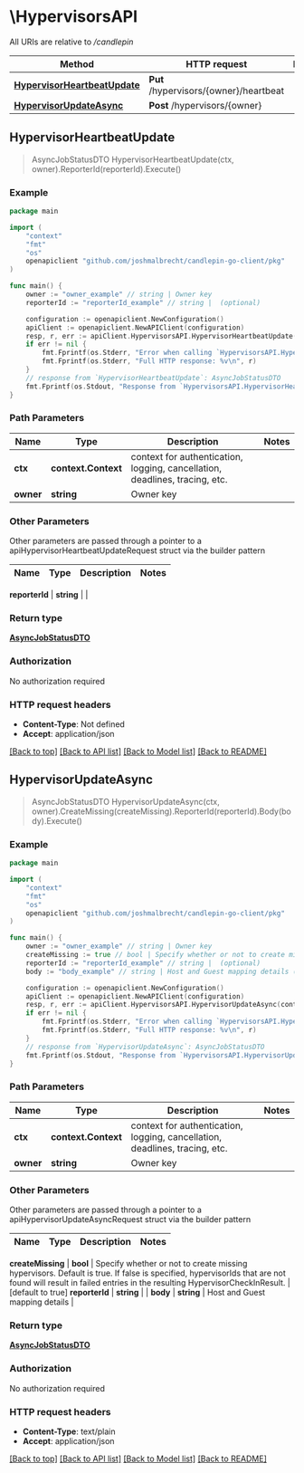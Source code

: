 # \HypervisorsAPI

All URIs are relative to */candlepin*

Method | HTTP request | Description
------------- | ------------- | -------------
[**HypervisorHeartbeatUpdate**](HypervisorsAPI.md#HypervisorHeartbeatUpdate) | **Put** /hypervisors/{owner}/heartbeat | 
[**HypervisorUpdateAsync**](HypervisorsAPI.md#HypervisorUpdateAsync) | **Post** /hypervisors/{owner} | 



## HypervisorHeartbeatUpdate

> AsyncJobStatusDTO HypervisorHeartbeatUpdate(ctx, owner).ReporterId(reporterId).Execute()





### Example

```go
package main

import (
	"context"
	"fmt"
	"os"
	openapiclient "github.com/joshmalbrecht/candlepin-go-client/pkg"
)

func main() {
	owner := "owner_example" // string | Owner key
	reporterId := "reporterId_example" // string |  (optional)

	configuration := openapiclient.NewConfiguration()
	apiClient := openapiclient.NewAPIClient(configuration)
	resp, r, err := apiClient.HypervisorsAPI.HypervisorHeartbeatUpdate(context.Background(), owner).ReporterId(reporterId).Execute()
	if err != nil {
		fmt.Fprintf(os.Stderr, "Error when calling `HypervisorsAPI.HypervisorHeartbeatUpdate``: %v\n", err)
		fmt.Fprintf(os.Stderr, "Full HTTP response: %v\n", r)
	}
	// response from `HypervisorHeartbeatUpdate`: AsyncJobStatusDTO
	fmt.Fprintf(os.Stdout, "Response from `HypervisorsAPI.HypervisorHeartbeatUpdate`: %v\n", resp)
}
```

### Path Parameters


Name | Type | Description  | Notes
------------- | ------------- | ------------- | -------------
**ctx** | **context.Context** | context for authentication, logging, cancellation, deadlines, tracing, etc.
**owner** | **string** | Owner key | 

### Other Parameters

Other parameters are passed through a pointer to a apiHypervisorHeartbeatUpdateRequest struct via the builder pattern


Name | Type | Description  | Notes
------------- | ------------- | ------------- | -------------

 **reporterId** | **string** |  | 

### Return type

[**AsyncJobStatusDTO**](AsyncJobStatusDTO.md)

### Authorization

No authorization required

### HTTP request headers

- **Content-Type**: Not defined
- **Accept**: application/json

[[Back to top]](#) [[Back to API list]](../README.md#documentation-for-api-endpoints)
[[Back to Model list]](../README.md#documentation-for-models)
[[Back to README]](../README.md)


## HypervisorUpdateAsync

> AsyncJobStatusDTO HypervisorUpdateAsync(ctx, owner).CreateMissing(createMissing).ReporterId(reporterId).Body(body).Execute()





### Example

```go
package main

import (
	"context"
	"fmt"
	"os"
	openapiclient "github.com/joshmalbrecht/candlepin-go-client/pkg"
)

func main() {
	owner := "owner_example" // string | Owner key
	createMissing := true // bool | Specify whether or not to create missing hypervisors. Default is true.  If false is specified, hypervisorIds that are not found will result in failed entries in the resulting HypervisorCheckInResult. (optional) (default to true)
	reporterId := "reporterId_example" // string |  (optional)
	body := "body_example" // string | Host and Guest mapping details (optional)

	configuration := openapiclient.NewConfiguration()
	apiClient := openapiclient.NewAPIClient(configuration)
	resp, r, err := apiClient.HypervisorsAPI.HypervisorUpdateAsync(context.Background(), owner).CreateMissing(createMissing).ReporterId(reporterId).Body(body).Execute()
	if err != nil {
		fmt.Fprintf(os.Stderr, "Error when calling `HypervisorsAPI.HypervisorUpdateAsync``: %v\n", err)
		fmt.Fprintf(os.Stderr, "Full HTTP response: %v\n", r)
	}
	// response from `HypervisorUpdateAsync`: AsyncJobStatusDTO
	fmt.Fprintf(os.Stdout, "Response from `HypervisorsAPI.HypervisorUpdateAsync`: %v\n", resp)
}
```

### Path Parameters


Name | Type | Description  | Notes
------------- | ------------- | ------------- | -------------
**ctx** | **context.Context** | context for authentication, logging, cancellation, deadlines, tracing, etc.
**owner** | **string** | Owner key | 

### Other Parameters

Other parameters are passed through a pointer to a apiHypervisorUpdateAsyncRequest struct via the builder pattern


Name | Type | Description  | Notes
------------- | ------------- | ------------- | -------------

 **createMissing** | **bool** | Specify whether or not to create missing hypervisors. Default is true.  If false is specified, hypervisorIds that are not found will result in failed entries in the resulting HypervisorCheckInResult. | [default to true]
 **reporterId** | **string** |  | 
 **body** | **string** | Host and Guest mapping details | 

### Return type

[**AsyncJobStatusDTO**](AsyncJobStatusDTO.md)

### Authorization

No authorization required

### HTTP request headers

- **Content-Type**: text/plain
- **Accept**: application/json

[[Back to top]](#) [[Back to API list]](../README.md#documentation-for-api-endpoints)
[[Back to Model list]](../README.md#documentation-for-models)
[[Back to README]](../README.md)

